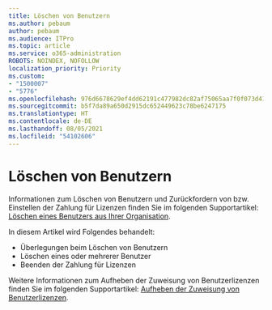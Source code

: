 ```yaml
---
title: Löschen von Benutzern
ms.author: pebaum
author: pebaum
ms.audience: ITPro
ms.topic: article
ms.service: o365-administration
ROBOTS: NOINDEX, NOFOLLOW
localization_priority: Priority
ms.custom:
- "1500007"
- "5776"
ms.openlocfilehash: 976d6678629ef4dd62191c477982dc82af75065aa7f0f073d41dd6f718fdd040
ms.sourcegitcommit: b5f7da89a650d2915dc652449623c78be6247175
ms.translationtype: HT
ms.contentlocale: de-DE
ms.lasthandoff: 08/05/2021
ms.locfileid: "54102606"
---
```

# <a name="delete-one-or-more-users"></a>Löschen von Benutzern

Informationen zum Löschen von Benutzern und Zurückfordern von bzw. Einstellen der Zahlung für Lizenzen finden Sie im folgenden Supportartikel: [Löschen eines Benutzers aus Ihrer Organisation](https://docs.microsoft.com/microsoft-365/admin/add-users/delete-a-user?view=o365-worldwide).

In diesem Artikel wird Folgendes behandelt:

- Überlegungen beim Löschen von Benutzern
- Löschen eines oder mehrerer Benutzer
- Beenden der Zahlung für Lizenzen

Weitere Informationen zum Aufheben der Zuweisung von Benutzerlizenzen finden Sie im folgenden Supportartikel: [Aufheben der Zuweisung von Benutzerlizenzen](https://docs.microsoft.com/microsoft-365/admin/manage/remove-licenses-from-users?view=o365-worldwide).